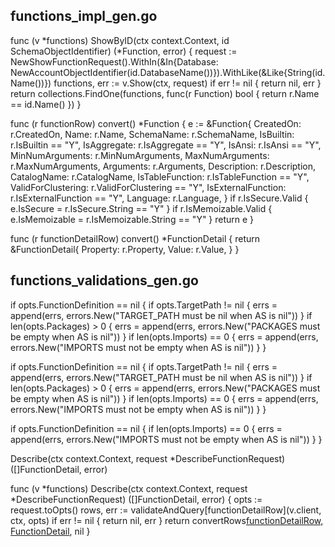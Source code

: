 ## functions_impl_gen.go

func (v *functions) ShowByID(ctx context.Context, id SchemaObjectIdentifier) (*Function, error) {
	request := NewShowFunctionRequest().WithIn(&In{Database: NewAccountObjectIdentifier(id.DatabaseName())}).WithLike(&Like{String(id.Name())})
	functions, err := v.Show(ctx, request)
	if err != nil {
		return nil, err
	}
	return collections.FindOne(functions, func(r Function) bool { return r.Name == id.Name() })
}

func (r functionRow) convert() *Function {
	e := &Function{
		CreatedOn:          r.CreatedOn,
		Name:               r.Name,
		SchemaName:         r.SchemaName,
		IsBuiltin:          r.IsBuiltin == "Y",
		IsAggregate:        r.IsAggregate == "Y",
		IsAnsi:             r.IsAnsi == "Y",
		MinNumArguments:    r.MinNumArguments,
		MaxNumArguments:    r.MaxNumArguments,
		Arguments:          r.Arguments,
		Description:        r.Description,
		CatalogName:        r.CatalogName,
		IsTableFunction:    r.IsTableFunction == "Y",
		ValidForClustering: r.ValidForClustering == "Y",
		IsExternalFunction: r.IsExternalFunction == "Y",
		Language:           r.Language,
	}
	if r.IsSecure.Valid {
		e.IsSecure = r.IsSecure.String == "Y"
	}
	if r.IsMemoizable.Valid {
		e.IsMemoizable = r.IsMemoizable.String == "Y"
	}
	return e
}

func (r functionDetailRow) convert() *FunctionDetail {
	return &FunctionDetail{
		Property: r.Property,
		Value:    r.Value,
	}
}

## functions_validations_gen.go

<!-- CreateForJavaFunctionOptions -->
if opts.FunctionDefinition == nil {
	if opts.TargetPath != nil {
		errs = append(errs, errors.New("TARGET_PATH must be nil when AS is nil"))
	}
	if len(opts.Packages) > 0 {
		errs = append(errs, errors.New("PACKAGES must be empty when AS is nil"))
	}
	if len(opts.Imports) == 0 {
		errs = append(errs, errors.New("IMPORTS must not be empty when AS is nil"))
	}
}

<!-- CreateForScalaFunctionOptions -->
if opts.FunctionDefinition == nil {
	if opts.TargetPath != nil {
		errs = append(errs, errors.New("TARGET_PATH must be nil when AS is nil"))
	}
	if len(opts.Packages) > 0 {
		errs = append(errs, errors.New("PACKAGES must be empty when AS is nil"))
	}
	if len(opts.Imports) == 0 {
		errs = append(errs, errors.New("IMPORTS must not be empty when AS is nil"))
	}
}

<!-- CreateForPythonFunctionOptions -->
if opts.FunctionDefinition == nil {
	if len(opts.Imports) == 0 {
		errs = append(errs, errors.New("IMPORTS must not be empty when AS is nil"))
	}
}

Describe(ctx context.Context, request *DescribeFunctionRequest) ([]FunctionDetail, error)

func (v *functions) Describe(ctx context.Context, request *DescribeFunctionRequest) ([]FunctionDetail, error) {
	opts := request.toOpts()
	rows, err := validateAndQuery[functionDetailRow](v.client, ctx, opts)
	if err != nil {
		return nil, err
	}
	return convertRows[functionDetailRow, FunctionDetail](rows), nil
}
